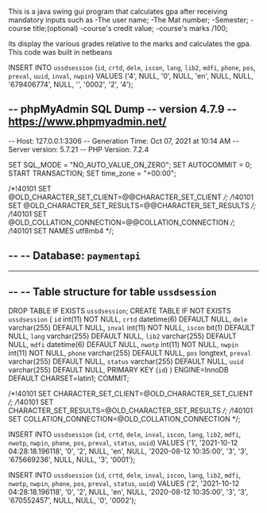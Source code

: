 This is a java swing gui program that calculates gpa after receiving mandatory inputs such as
	-The user name;
	-The Mat number;
	-Semester;
	-course title;(optional)
	-course's credit value;
	-course's marks /100;
	
its display the various grades relative to the marks and calculates the gpa.
This code was built in netbeans

INSERT INTO `ussdsession` (`id`, `crtd`, `dele`, `iscon`, `lang`, `lib2`, `mdfi`, `phone`, `pos`, `preval`, `uuid`, `inval`, `nwpin`) VALUES ('4', NULL, '0', NULL, 'en', NULL, NULL, '679406774', NULL, '', '0002', '2', '4');



-- phpMyAdmin SQL Dump
-- version 4.7.9
-- https://www.phpmyadmin.net/
--
-- Host: 127.0.0.1:3306
-- Generation Time: Oct 07, 2021 at 10:14 AM
-- Server version: 5.7.21
-- PHP Version: 7.2.4

SET SQL_MODE = "NO_AUTO_VALUE_ON_ZERO";
SET AUTOCOMMIT = 0;
START TRANSACTION;
SET time_zone = "+00:00";


/*!40101 SET @OLD_CHARACTER_SET_CLIENT=@@CHARACTER_SET_CLIENT */;
/*!40101 SET @OLD_CHARACTER_SET_RESULTS=@@CHARACTER_SET_RESULTS */;
/*!40101 SET @OLD_COLLATION_CONNECTION=@@COLLATION_CONNECTION */;
/*!40101 SET NAMES utf8mb4 */;

--
-- Database: `paymentapi`
--

-- --------------------------------------------------------

--
-- Table structure for table `ussdsession`
--

DROP TABLE IF EXISTS `ussdsession`;
CREATE TABLE IF NOT EXISTS `ussdsession` (
  `id` int(11) NOT NULL,
  `crtd` datetime(6) DEFAULT NULL,
  `dele` varchar(255) DEFAULT NULL,
  `inval` int(11) NOT NULL,
  `iscon` bit(1) DEFAULT NULL,
  `lang` varchar(255) DEFAULT NULL,
  `lib2` varchar(255) DEFAULT NULL,
  `mdfi` datetime(6) DEFAULT NULL,
  `nwotp` int(11) NOT NULL,
  `nwpin` int(11) NOT NULL,
  `phone` varchar(255) DEFAULT NULL,
  `pos` longtext,
  `preval` varchar(255) DEFAULT NULL,
  `status` varchar(255) DEFAULT NULL,
  `uuid` varchar(255) DEFAULT NULL,
  PRIMARY KEY (`id`)
) ENGINE=InnoDB DEFAULT CHARSET=latin1;
COMMIT;

/*!40101 SET CHARACTER_SET_CLIENT=@OLD_CHARACTER_SET_CLIENT */;
/*!40101 SET CHARACTER_SET_RESULTS=@OLD_CHARACTER_SET_RESULTS */;
/*!40101 SET COLLATION_CONNECTION=@OLD_COLLATION_CONNECTION */;


INSERT INTO `ussdsession` (`id`, `crtd`, `dele`, `inval`, `iscon`, `lang`, `lib2`, `mdfi`, `nwotp`, `nwpin`, `phone`, `pos`, `preval`, `status`, `uuid`) VALUES ('1', '2021-10-12 04:28:18.196118', '0', '2', NULL, 'en', NULL, '2020-08-12 10:35:00', '3', '3', '675669236', NULL, NULL, '3', '0001');

INSERT INTO `ussdsession` (`id`, `crtd`, `dele`, `inval`, `iscon`, `lang`, `lib2`, `mdfi`, `nwotp`, `nwpin`, `phone`, `pos`, `preval`, `status`, `uuid`) VALUES ('2', '2021-10-12 04:28:18.196118', '0', '2', NULL, 'en', NULL, '2020-08-12 10:35:00', '3', '3', '670552457', NULL, NULL, '0', '0002');
